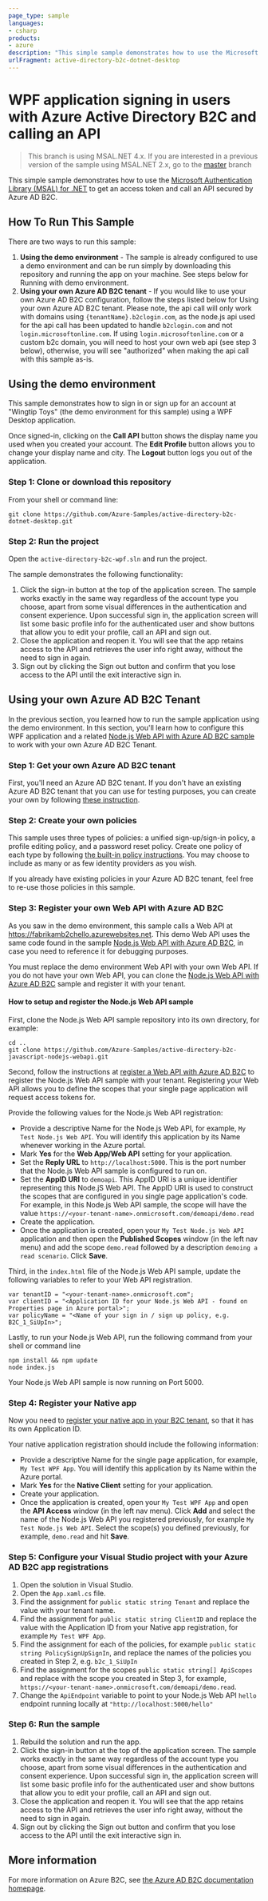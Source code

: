 ```yaml
---
page_type: sample
languages:
- csharp
products:
- azure
description: "This simple sample demonstrates how to use the Microsoft Authentication Library (MSAL) for .NET to get an access token and call an API secured by Azure AD B2C."
urlFragment: active-directory-b2c-dotnet-desktop
---
```


# WPF application signing in users with Azure Active Directory B2C and calling an API

> This branch is using MSAL.NET 4.x. If you are interested in a previous version of the sample using
> MSAL.NET 2.x, go to the [master](https://github.com/Azure-Samples/active-directory-b2c-dotnet-desktop/tree/master) branch


This simple sample demonstrates how to use the [Microsoft Authentication Library (MSAL) for .NET](https://github.com/AzureAD/microsoft-authentication-library-for-dotnet) to get an access token and call an API secured by Azure AD B2C.

## How To Run This Sample

There are two ways to run this sample:

1. **Using the demo environment** - The sample is already configured to use a demo environment and can be run simply by downloading this repository and running the app on your machine. See steps below for Running with demo environment.
2. **Using your own Azure AD B2C tenant** - If you would like to use your own Azure AD B2C configuration, follow the steps listed below for Using your own Azure AD B2C tenant. Please note, the api call will only work with domains using `{tenantName}.b2clogin.com`, as the node.js api used for the api call has been updated to handle `b2clogin.com` and not `login.microsoftonline.com`. If using `login.microsoftonline.com` or a custom b2c domain, you will need to host your own web api (see step 3 below), otherwise, you will see "authorized" when making the api call with this sample as-is. 

## Using the demo environment

This sample demonstrates how to sign in or sign up for an account at "Wingtip Toys" (the demo environment for this sample) using a WPF Desktop application.  

Once signed-in, clicking on the **Call API** button shows the display name you used when you created your account. The **Edit Profile** button allows you to change your display name and city. The **Logout** button logs you out of the application.

### Step 1: Clone or download this repository

From your shell or command line:

```
git clone https://github.com/Azure-Samples/active-directory-b2c-dotnet-desktop.git
```

### Step 2: Run the project

Open the `active-directory-b2c-wpf.sln` and run the project. 

The sample demonstrates the following functionality: 

1. Click the sign-in button at the top of the application screen. The sample works exactly in the same way regardless of the account type you choose, apart from some visual differences in the authentication and consent experience. Upon successful sign in, the application screen will list some basic profile info for the authenticated user and show buttons that allow you to edit your profile, call an API and sign out.
2. Close the application and reopen it. You will see that the app retains access to the API and retrieves the user info right away, without the need to sign in again.
3. Sign out by clicking the Sign out button and confirm that you lose access to the API until the exit interactive sign in. 


## Using your own Azure AD B2C Tenant

In the previous section, you learned how to run the sample application using the demo environment. In this section, you'll learn how to configure this WPF application and a related [Node.js Web API with Azure AD B2C sample](https://github.com/Azure-Samples/active-directory-b2c-javascript-nodejs-webapi) to work with your own Azure AD B2C Tenant.

### Step 1: Get your own Azure AD B2C tenant

First, you'll need an Azure AD B2C tenant. If you don't have an existing Azure AD B2C tenant that you can use for testing purposes, you can create your own by following [these instruction](https://azure.microsoft.com/documentation/articles/active-directory-b2c-get-started/).

### Step 2: Create your own policies

This sample uses three types of policies: a unified sign-up/sign-in policy, a profile editing policy, and a password reset policy.  Create one policy of each type by following [the built-in policy instructions](https://azure.microsoft.com/documentation/articles/active-directory-b2c-reference-policies). You may choose to include as many or as few identity providers as you wish.

If you already have existing policies in your Azure AD B2C tenant, feel free to re-use those policies in this sample.

### Step 3: Register your own Web API with Azure AD B2C

As you saw in the demo environment, this sample calls a Web API at https://fabrikamb2chello.azurewebsites.net. This demo Web API uses the same code found in the sample [Node.js Web API with Azure AD B2C](https://github.com/Azure-Samples/active-directory-b2c-javascript-nodejs-webapi), in case you need to reference it for debugging purposes. 

You must replace the demo environment Web API with your own Web API. If you do not have your own Web API, you can clone the [Node.js Web API with Azure AD B2C](https://github.com/Azure-Samples/active-directory-b2c-javascript-nodejs-webapi) sample and register it with your tenant. 

#### How to setup and register the Node.js Web API sample

First, clone the Node.js Web API sample repository into its own directory, for example:  

```
cd ..
git clone https://github.com/Azure-Samples/active-directory-b2c-javascript-nodejs-webapi.git
```

Second, follow the instructions at [register a Web API with Azure AD B2C](https://docs.microsoft.com/azure/active-directory-b2c/active-directory-b2c-app-registration#register-a-web-api) to register the Node.js Web API sample with your tenant. Registering your Web API allows you to define the scopes that your single page application will request access tokens for. 

Provide the following values for the Node.js Web API registration: 

- Provide a descriptive Name for the Node.js Web API, for example, `My Test Node.js Web API`. You will identify this application by its Name whenever working in the Azure portal.
- Mark **Yes** for the **Web App/Web API** setting for your application.
- Set the **Reply URL** to `http://localhost:5000`. This is the port number that the Node.js Web API sample is configured to run on. 
- Set the **AppID URI** to `demoapi`. This AppID URI is a unique identifier representing this Node.jS Web API. The AppID URI is used to construct the scopes that are configured in you single page application's code. For example, in this Node.js Web API sample, the scope will have the value `https://<your-tenant-name>.onmicrosoft.com/demoapi/demo.read` 
- Create the application. 
- Once the application is created, open your `My Test Node.js Web API` application and then open the **Published Scopes** window (in the left nav menu) and add the scope `demo.read` followed by a description `demoing a read scenario`. Click **Save**.

Third, in the `index.html` file of the Node.js Web API sample, update the following variables to refer to your Web API registration.  

```
var tenantID = "<your-tenant-name>.onmicrosoft.com";
var clientID = "<Application ID for your Node.js Web API - found on Properties page in Azure portal>";
var policyName = "<Name of your sign in / sign up policy, e.g. B2C_1_SiUpIn>";
```

Lastly, to run your Node.js Web API, run the following command from your shell or command line

```
npm install && npm update
node index.js
```

Your Node.js Web API sample is now running on Port 5000. 


### Step 4: Register your Native app

Now you need to [register your native app in your B2C tenant](https://docs.microsoft.com/azure/active-directory-b2c/add-native-application?tabs=app-reg-ga), so that it has its own Application ID. 

Your native application registration should include the following information:

- Provide a descriptive Name for the single page application, for example, `My Test WPF App`. You will identify this application by its Name within the Azure portal.
- Mark **Yes** for the **Native Client** setting for your application.
- Create your application.
- Once the application is created, open your `My Test WPF App` and open the **API Access** window (in the left nav menu). Click **Add** and select the name of the Node.js Web API you registered previously, for example `My Test Node.js Web API`. Select the scope(s) you defined previously, for example, `demo.read` and hit **Save**.

### Step 5: Configure your Visual Studio project with your Azure AD B2C app registrations

1. Open the solution in Visual Studio.
1. Open the `App.xaml.cs` file.
1. Find the assignment for `public static string Tenant` and replace the value with your tenant name.
1. Find the assignment for `public static string ClientID` and replace the value with the Application ID from your Native app registration, for example `My Test WPF App`.
1. Find the assignment for each of the policies, for example `public static string PolicySignUpSignIn`, and replace the names of the policies you created in Step 2, e.g. `b2c_1_SiUpIn`
1. Find the assignment for the scopes `public static string[] ApiScopes` and replace with the scope you created in Step 3, for example, `https://<your-tenant-name>.onmicrosoft.com/demoapi/demo.read`.
1. Change the `ApiEndpoint` variable to point to your Node.js Web API `hello` endpoint running locally at `"http://localhost:5000/hello"`

### Step 6:  Run the sample

1. Rebuild the solution and run the app.
2. Click the sign-in button at the top of the application screen. The sample works exactly in the same way regardless of the account type you choose, apart from some visual differences in the authentication and consent experience. Upon successful sign in, the application screen will list some basic profile info for the authenticated user and show buttons that allow you to edit your profile, call an API and sign out.
3. Close the application and reopen it. You will see that the app retains access to the API and retrieves the user info right away, without the need to sign in again.
4. Sign out by clicking the Sign out button and confirm that you lose access to the API until the exit interactive sign in.  

## More information
For more information on Azure B2C, see [the Azure AD B2C documentation homepage](http://aka.ms/aadb2c). 

